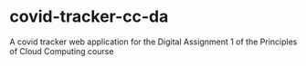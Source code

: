 # covid-tracker-cc-da
A covid tracker web application for the Digital Assignment 1 of the Principles of Cloud Computing course
